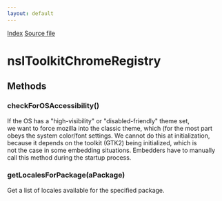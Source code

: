 ```yaml
---
layout: default
---
```

<div id='links'><a href="../index.html">Index</a>
<a href="http://dxr.mozilla.org/mozilla-central/source/chrome/nsIToolkitChromeRegistry.idl">Source file</a>
</div>

# nsIToolkitChromeRegistry #

## Methods ##

### checkForOSAccessibility() ###
  
If the OS has a "high-visibility" or "disabled-friendly" theme set,  
we want to force mozilla into the classic theme, which (for the most part  
obeys the system color/font settings. We cannot do this at initialization,  
because it depends on the toolkit (GTK2) being initialized, which is  
not the case in some embedding situations. Embedders have to manually  
call this method during the startup process.  
  

### getLocalesForPackage(aPackage) ###
  
Get a list of locales available for the specified package.  
  
